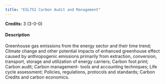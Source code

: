 ```yaml
---
title: "ESL752 Carbon Audit and Management"
---
```

**Credits:** 3 (3-0-0)

#### Description
Greenhouse gas emissions from the energy sector and their time trend; Climate change and other potential impacts of enhanced greenhouse effect caused by anthropogenic emissions primarily from extraction, conversion, transport, storage and utilization of energy carriers; Carbon foot print; Carbon audit; Carbon management- tools and accounting techniques; Life cycle assessment; Policies, regulations, protocols and standards; Carbon Credits and carbon economics.